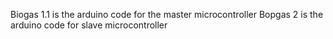 Biogas 1.1 is the arduino code for the master microcontroller
Bopgas 2 is the arduino code for slave microcontroller
